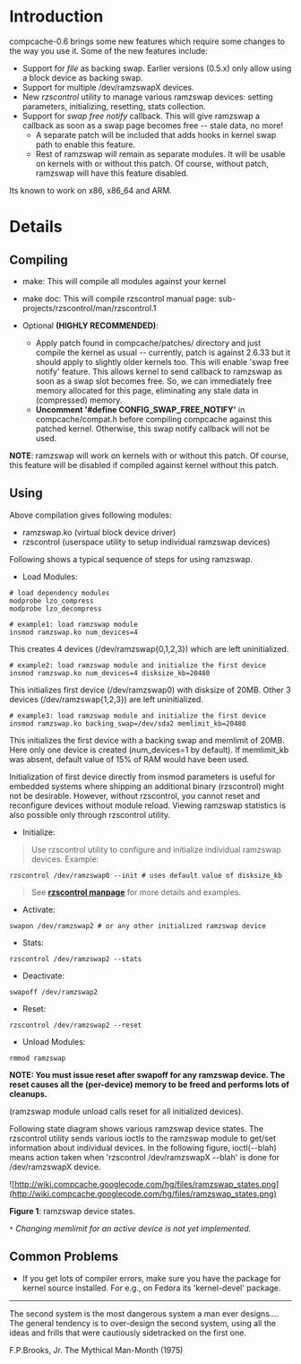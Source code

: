 # Introduction #

compcache-0.6 brings some new features which require some changes to the way you use it. Some of the new features include:
  * Support for _file_ as backing swap. Earlier versions (0.5.x) only allow using a block device as backing swap.
  * Support for multiple /dev/ramzswapX devices.
  * New _rzscontrol_ utility to manage various ramzswap devices: setting parameters, initializing, resetting, stats collection.
  * Support for _swap free notify_ callback. This will give ramzswap a callback as soon as a swap page becomes free -- stale data, no more!
    * A separate patch will be included that adds hooks in kernel swap path to enable this feature.
    * Rest of ramzswap will remain as separate modules. It will be usable on kernels with or without this patch. Of course, without patch, ramzswap will have this feature disabled.

Its known to work on x86, x86\_64 and ARM.

# Details #

## Compiling ##

  * make: This will compile all modules against your kernel
  * make doc: This will compile rzscontrol manual page: sub-projects/rzscontrol/man/rzscontrol.1

  * Optional **(HIGHLY RECOMMENDED)**:
    * Apply patch found in compcache/patches/ directory and just compile the kernel as usual -- currently, patch is against 2.6.33 but it should apply to slightly older kernels too. This will enable 'swap free notify' feature. This allows kernel to send callback to ramzswap as soon as a swap slot becomes free. So, we can immediately free memory allocated for this page, eliminating any stale data in (compressed) memory.
    * **Uncomment '#define CONFIG\_SWAP\_FREE\_NOTIFY'** in compcache/compat.h before compiling compcache against this patched kernel. Otherwise, this swap notify callback will not be used.

**NOTE**: ramzswap will work on kernels with or without this patch. Of course, this feature will be disabled if compiled against kernel without this patch.

## Using ##

Above compilation gives following modules:
  * ramzswap.ko (virtual block device driver)
  * rzscontrol (userspace utility to setup individual ramzswap devices)

Following shows a typical sequence of steps for using ramzswap.

  * Load Modules:

```
# load dependency modules
modprobe lzo_compress
modprobe lzo_decompress
```

```
# example1: load ramzswap module
insmod ramzswap.ko num_devices=4
```

This creates 4 devices (/dev/ramzswap{0,1,2,3}) which are left uninitialized.

```
# example2: load ramzswap module and initialize the first device
insmod ramzswap.ko num_devices=4 disksize_kb=20480
```

This initializes first device (/dev/ramzswap0) with disksize of 20MB. Other 3 devices (/dev/ramzswap{1,2,3}) are left uninitialized.

```
# example3: load ramzswap module and initialize the first device
insmod ramzswap.ko backing_swap=/dev/sda2 memlimit_kb=20480
```

This initializes the first device with a backing swap and memlimit of 20MB. Here only one device is created (num\_devices=1 by default). If memlimit\_kb was absent, default value of 15% of RAM would have been used.

Initialization of first device directly from insmod parameters is useful for embedded systems where shipping an additional binary (rzscontrol) might not be desirable. However, without rzscontrol, you cannot reset and reconfigure devices without module reload. Viewing ramzswap statistics is also possible only through rzscontrol utility.

  * Initialize:
> Use rzscontrol utility to configure and initialize individual ramzswap devices. Example:
```
rzscontrol /dev/ramzswap0 --init # uses default value of disksize_kb
```
> See **[rzscontrol manpage](http://compcache.googlecode.com/hg/sub-projects/rzscontrol/man/rzscontrol.html)** for more details and examples.

  * Activate:
```
swapon /dev/ramzswap2 # or any other initialized ramzswap device
```

  * Stats:
```
rzscontrol /dev/ramzswap2 --stats
```

  * Deactivate:
```
swapoff /dev/ramzswap2
```

  * Reset:
```
rzscontrol /dev/ramzswap2 --reset
```

  * Unload Modules:
```
rmmod ramzswap
```


**NOTE: You must issue reset after swapoff for any ramzswap device. The reset causes all the (per-device) memory to be freed and performs lots of cleanups.**

(ramzswap module unload calls reset for all initialized devices).

Following state diagram shows various ramzswap device states. The rzscontrol utility sends various ioctls to the ramzswap module to get/set information about individual devices. In the following figure, ioctl(--blah) means action taken when 'rzscontrol /dev/ramzswapX --blah' is done for /dev/ramzswapX device.

![http://wiki.compcache.googlecode.com/hg/files/ramzswap_states.png](http://wiki.compcache.googlecode.com/hg/files/ramzswap_states.png)

**Figure 1**: ramzswap device states.

_`*` Changing memlimit for an active device is not yet implemented._

## Common Problems ##
  * If you get lots of compiler errors, make sure you have the package for kernel source installed. For e.g., on Fedora its 'kernel-devel' package.


---


The second system is the most dangerous system a man ever designs.... The general tendency is to over-design the second system, using all the ideas and frills that were cautiously sidetracked on the first one.

F.P.Brooks, Jr.
The Mythical Man-Month (1975)
